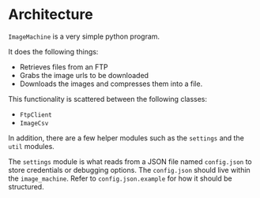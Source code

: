 # Architecture

`ImageMachine` is a very simple python program.

It does the following things:

- Retrieves files from an FTP
- Grabs the image urls to be downloaded
- Downloads the images and compresses them into a file.

This functionality is scattered between the following classes:

- `FtpClient`
- `ImageCsv`

In addition, there are a few helper modules such as the `settings` and
the `util` modules.

The `settings` module is what reads from a JSON file named `config.json` to
store credentials or debugging options. The `config.json` should live within
the `image_machine`. Refer to `config.json.example` for how it should be
structured.

